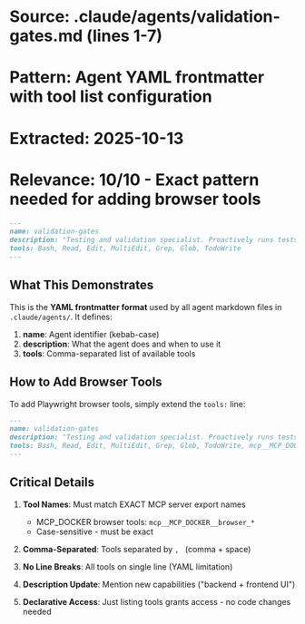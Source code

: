 # Source: .claude/agents/validation-gates.md (lines 1-7)
# Pattern: Agent YAML frontmatter with tool list configuration
# Extracted: 2025-10-13
# Relevance: 10/10 - Exact pattern needed for adding browser tools

```markdown
---
name: validation-gates
description: "Testing and validation specialist. Proactively runs tests, validates code changes, ensures quality gates are met, and iterates on fixes until all tests pass. Call this agent after you implement features and need to validate that they were implemented correctly. Be very specific with the features that were implemented and a general idea of what needs to be tested."
tools: Bash, Read, Edit, MultiEdit, Grep, Glob, TodoWrite
---
```

## What This Demonstrates

This is the **YAML frontmatter format** used by all agent markdown files in `.claude/agents/`. It defines:

1. **name**: Agent identifier (kebab-case)
2. **description**: What the agent does and when to use it
3. **tools**: Comma-separated list of available tools

## How to Add Browser Tools

To add Playwright browser tools, simply extend the `tools:` line:

```markdown
---
name: validation-gates
description: "Testing and validation specialist. Proactively runs tests, validates code changes (backend + frontend UI), ensures quality gates are met, and iterates on fixes until all tests pass. Can perform browser automation for end-to-end testing."
tools: Bash, Read, Edit, MultiEdit, Grep, Glob, TodoWrite, mcp__MCP_DOCKER__browser_navigate, mcp__MCP_DOCKER__browser_snapshot, mcp__MCP_DOCKER__browser_click, mcp__MCP_DOCKER__browser_type, mcp__MCP_DOCKER__browser_take_screenshot, mcp__MCP_DOCKER__browser_evaluate, mcp__MCP_DOCKER__browser_wait_for, mcp__MCP_DOCKER__browser_fill_form, mcp__MCP_DOCKER__browser_tabs, mcp__MCP_DOCKER__browser_install
---
```

## Critical Details

1. **Tool Names**: Must match EXACT MCP server export names
   - MCP_DOCKER browser tools: `mcp__MCP_DOCKER__browser_*`
   - Case-sensitive - must be exact

2. **Comma-Separated**: Tools separated by `, ` (comma + space)

3. **No Line Breaks**: All tools on single line (YAML limitation)

4. **Description Update**: Mention new capabilities ("backend + frontend UI")

5. **Declarative Access**: Just listing tools grants access - no code changes needed
